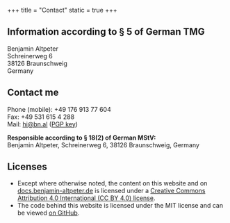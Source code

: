 +++
title = "Contact"
static = true
+++

## Information according to § 5 of German TMG

Benjamin Altpeter  
Schreinerweg 6  
38126 Braunschweig  
Germany

## Contact me

Phone (mobile): +49&nbsp;176&nbsp;913&nbsp;77&nbsp;604  
Fax: +49&nbsp;531&nbsp;615&nbsp;4&nbsp;288  
Mail: hi@bn.al ([PGP key](https://benjamin-altpeter.de/00EB2372.asc))

**Responsible according to § 18(2) of German MStV:**  
Benjamin Altpeter, Schreinerweg 6, 38126 Braunschweig, Germany

## Licenses

* Except where otherwise noted, the content on this website and on [docs.benjamin-altpeter.de](https://docs.benjamin-altpeter.de) is licensed under a [Creative Commons Attribution 4.0 International (CC BY 4.0) license](https://creativecommons.org/licenses/by/4.0/).
* The code behind this website is licensed under the MIT license and can be viewed [on GitHub](https://github.com/baltpeter/benjamin-altpeter.de).

